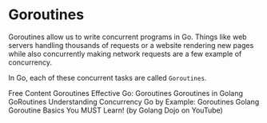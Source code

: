 # Goroutines  

Goroutines allow us to write concurrent programs in Go. Things like web servers handling thousands of requests or a website rendering new pages while also concurrently making network requests are a few example of concurrency.  

In Go, each of these concurrent tasks are called `Goroutines`.  

<ResourceGroupTitle>Free Content</ResourceGroupTitle>
<BadgeLink colorScheme='blue' badgeText='Official Website' href='https://go.dev/tour/concurrency/1'>Goroutines</BadgeLink>
<BadgeLink badgeText='Read' herf='https://go.dev/doc/effective_go#goroutines'>Effective Go: Goroutines</BadgeLink>
<BadgeLink badgeText='Read' herf='https://www.geeksforgeeks.org/goroutines-concurrency-in-golang'>Goroutines in Golang</BadgeLink>
<BadgeLink badgeText='Watch' href='https://www.youtube.com/watch?v=LvgVSSpwND8'>GoRoutines</BadgeLink>
<BadgeLink badgeText='Watch' href='https://www.youtube.com/watch?v=V-0ifUKCkBI'>Understanding Concurrency</BadgeLink>
<BadgeLink badgeText='Read' href='https://gobyexample.com/goroutines'>Go by Example: Goroutines</BadgeLink>
<BadgeLink badgeText='Watch' href='https://youtu.be/oHIbeTmmTaA'>Golang Goroutine Basics You MUST Learn! (by Golang Dojo on YouTube)</BadgeLink>